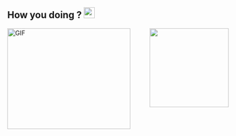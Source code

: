 <h2> How you doing ? <img src="https://raw.githubusercontent.com/MartinHeinz/MartinHeinz/master/wave.gif" width="25px"> </h2>

<img align="left" alt="GIF" src="https://c.tenor.com/XX_BP-69sSEAAAAC/yeah-muito-bem.gif" height="230px" width="280px" border-radius="50px" />

<img align="right" height="180em" src="https://github-readme-stats.vercel.app/api?username=rajat-mehra05&show_icons=true&theme=radical&hide_border=true&&count_private=true&include_all_commits=true" />
